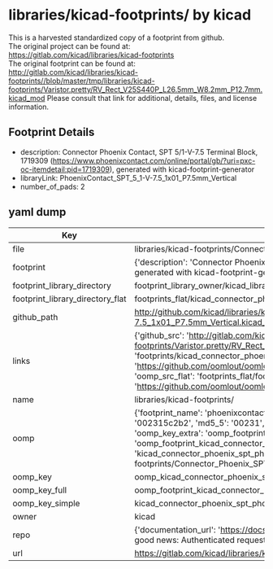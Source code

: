 # libraries/kicad-footprints/ by kicad  
This is a harvested standardized copy of a footprint from github.  
The original project can be found at:  
https://gitlab.com/kicad/libraries/kicad-footprints  
The original footprint can be found at:
http://gitlab.com/kicad/libraries/kicad-footprints//blob/master/tmp/libraries/kicad-footprints/Varistor.pretty/RV_Rect_V25S440P_L26.5mm_W8.2mm_P12.7mm.kicad_mod
Please consult that link for additional, details, files, and license information.  
## Footprint Details
* description: Connector Phoenix Contact, SPT 5/1-V-7.5 Terminal Block, 1719309 (https://www.phoenixcontact.com/online/portal/gb/?uri=pxc-oc-itemdetail:pid=1719309), generated with kicad-footprint-generator  
* libraryLink: PhoenixContact_SPT_5_1-V-7.5_1x01_P7.5mm_Vertical  
* number_of_pads: 2  
## yaml dump  
| Key | Value |  
| --- | --- |  
| file | libraries/kicad-footprints/Connector_Phoenix_SPT.pretty/PhoenixContact_SPT_5_1-V-7.5_1x01_P7.5mm_Vertical.kicad_mod |  
| footprint | {'description': 'Connector Phoenix Contact, SPT 5/1-V-7.5 Terminal Block, 1719309 (https://www.phoenixcontact.com/online/portal/gb/?uri=pxc-oc-itemdetail:pid=1719309), generated with kicad-footprint-generator', 'libraryLink': 'PhoenixContact_SPT_5_1-V-7.5_1x01_P7.5mm_Vertical', 'number_of_pads': 2} |  
| footprint_library_directory | footprint_library_owner/kicad_libraries/kicad-footprints/ |  
| footprint_library_directory_flat | footprints_flat/kicad_connector_phoenix_spt_phoenixcontact_spt_5_1_v_7_5_1x01_p7_5mm_vertical/working |  
| github_path | http://github.com/kicad/libraries/kicad-footprints//blob/master/tmp/libraries/kicad-footprints/Connector_Phoenix_SPT.pretty/PhoenixContact_SPT_5_1-V-7.5_1x01_P7.5mm_Vertical.kicad_mod |  
| links | {'github_src': 'http://gitlab.com/kicad/libraries/kicad-footprints//blob/master/tmp/libraries/kicad-footprints/Varistor.pretty/RV_Rect_V25S440P_L26.5mm_W8.2mm_P12.7mm.kicad_mod', 'github_src_repo': 'https://gitlab.com/kicad/libraries/kicad-footprints', 'oomp_bot': 'footprints/kicad_connector_phoenix_spt_phoenixcontact_spt_5_1_v_7_5_1x01_p7_5mm_vertical/working', 'oomp_bot_github': 'https://github.com/oomlout/oomlout_oomp_footprint_bot/tree/main/footprints/kicad_connector_phoenix_spt_phoenixcontact_spt_5_1_v_7_5_1x01_p7_5mm_vertical/working', 'oomp_src_flat': 'footprints_flat/footprints_flat/kicad_connector_phoenix_spt_phoenixcontact_spt_5_1_v_7_5_1x01_p7_5mm_vertical/working', 'oomp_src_flat_github': 'https://github.com/oomlout/oomlout_oomp_footprint_src/tree/main/footprints_flat/kicad_connector_phoenix_spt_phoenixcontact_spt_5_1_v_7_5_1x01_p7_5mm_vertical/working'} |  
| name | libraries/kicad-footprints/ |  
| oomp | {'footprint_name': 'phoenixcontact_spt_5_1_v_7_5_1x01_p7_5mm_vertical', 'library_name': 'connector_phoenix_spt', 'md5': '002315c2b21f580102a00a2a778bc14b', 'md5_10': '002315c2b2', 'md5_5': '00231', 'md5_6': '002315', 'oomp_key': 'oomp_kicad_connector_phoenix_spt_phoenixcontact_spt_5_1_v_7_5_1x01_p7_5mm_vertical', 'oomp_key_extra': 'oomp_footprint_kicad_connector_phoenix_spt_phoenixcontact_spt_5_1_v_7_5_1x01_p7_5mm_vertical', 'oomp_key_full': 'oomp_footprint_kicad_connector_phoenix_spt_phoenixcontact_spt_5_1_v_7_5_1x01_p7_5mm_vertical_002315', 'oomp_key_simple': 'kicad_connector_phoenix_spt_phoenixcontact_spt_5_1_v_7_5_1x01_p7_5mm_vertical', 'original_filename': 'libraries/kicad-footprints/Connector_Phoenix_SPT.pretty/PhoenixContact_SPT_5_1-V-7.5_1x01_P7.5mm_Vertical.kicad_mod', 'owner_name': 'kicad'} |  
| oomp_key | oomp_kicad_connector_phoenix_spt_phoenixcontact_spt_5_1_v_7_5_1x01_p7_5mm_vertical |  
| oomp_key_full | oomp_footprint_kicad_connector_phoenix_spt_phoenixcontact_spt_5_1_v_7_5_1x01_p7_5mm_vertical |  
| oomp_key_simple | kicad_connector_phoenix_spt_phoenixcontact_spt_5_1_v_7_5_1x01_p7_5mm_vertical |  
| owner | kicad |  
| repo | {'documentation_url': 'https://docs.github.com/rest/overview/resources-in-the-rest-api#rate-limiting', 'message': "API rate limit exceeded for 84.66.173.59. (But here's the good news: Authenticated requests get a higher rate limit. Check out the documentation for more details.)"} |  
| url | https://gitlab.com/kicad/libraries/kicad-footprints |  


